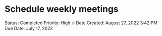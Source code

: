 # Schedule weekly meetings

Status: Completed
Priority: High 🔥
Date Created: August 27, 2022 3:42 PM
Due Date: July 17, 2022